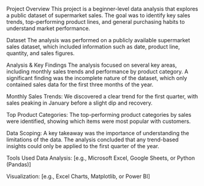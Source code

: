 Project Overview
This project is a beginner-level data analysis that explores a public dataset of supermarket sales. The goal was to identify key sales trends, top-performing product lines, and general purchasing habits to understand market performance.

Dataset
The analysis was performed on a publicly available supermarket sales dataset, which included information such as date, product line, quantity, and sales figures.

Analysis & Key Findings
The analysis focused on several key areas, including monthly sales trends and performance by product category. A significant finding was the incomplete nature of the dataset, which only contained sales data for the first three months of the year.

Monthly Sales Trends: We discovered a clear trend for the first quarter, with sales peaking in January before a slight dip and recovery.

Top Product Categories: The top-performing product categories by sales were identified, showing which items were most popular with customers.

Data Scoping: A key takeaway was the importance of understanding the limitations of the data. The analysis concluded that any trend-based insights could only be applied to the first quarter of the year.

Tools Used
Data Analysis: [e.g., Microsoft Excel, Google Sheets, or Python (Pandas)]

Visualization: [e.g., Excel Charts, Matplotlib, or Power BI]